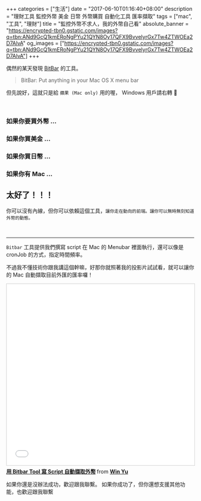+++
categories = ["生活"]
date = "2017-06-10T01:16:40+08:00"
description = "理財工具 監控外幣 美金 日幣 外幣購買 自動化工具 匯率擷取"
tags = ["mac", "工具", "理財"]
title = "監控外幣不求人，我的外幣自己看"
absolute_banner = "https://encrypted-tbn0.gstatic.com/images?q=tbn:ANd9GcQ1kmERoNgPYu21QYN8Oy17QFX9BvvelyrGx7Tw4ZTWOEa2D7AlvA"
og_images = ["https://encrypted-tbn0.gstatic.com/images?q=tbn:ANd9GcQ1kmERoNgPYu21QYN8Oy17QFX9BvvelyrGx7Tw4ZTWOEa2D7AlvA"]
+++

偶然的某天發現 [BitBar](https://github.com/matryer/bitbar) 的工具。

> BitBar: Put anything in your Mac OS X menu bar

<!--more-->

但先說好，這就只是給 `蘋果 (Mac only)` 用的喔， Windows 用戶請右轉 🙇 

<br>

### 如果你要買外幣 ...
### 如果你買美金 ...
### 如果你買日幣 ...
### 如果你有 Mac ...

## 太好了！！！

你可以沒有內線，但你可以依賴這個工具，`讓你走在動向的前端。讓你可以無時無刻知道外幣的動態。`

<br>

----

`Bitbar` 工具提供我們撰寫 script 在 Mac 的 Menubar 裡面執行，還可以像是 cronJob 的方式，指定時間頻率。

不過我不懂技術你跟我講這個幹嘛，好那你就照著我的投影片試試看，就可以讓你的 Mac 自動擷取目前外匯的匯率囉！

<iframe src="//www.slideshare.net/slideshow/embed_code/key/tg3u08MPqgJlAY" width="595" height="485" frameborder="0" marginwidth="0" marginheight="0" scrolling="no" style="border:1px solid #CCC; border-width:1px; margin-bottom:5px; max-width: 100%;" allowfullscreen> </iframe> <div style="margin-bottom:5px"> <strong> <a href="//www.slideshare.net/kylinfish/bitbar-tool-script" title="用 Bitbar Tool 寫 Script 自動擷取外幣" target="_blank">用 Bitbar Tool 寫 Script 自動擷取外幣</a> </strong> from <strong><a target="_blank" href="https://www.slideshare.net/kylinfish">Win Yu</a></strong> </div>

如果你還是沒辦法成功，歡迎跟我聯繫。
如果你成功了，但你還想支援其他功能，也歡迎跟我聯繫
